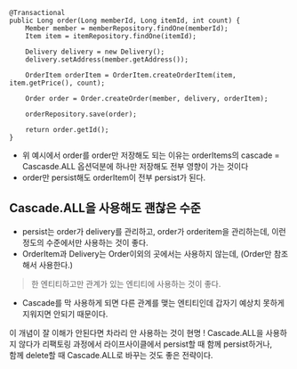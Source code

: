 ```
@Transactional  
public Long order(Long memberId, Long itemId, int count) {  
    Member member = memberRepository.findOne(memberId);  
    Item item = itemRepository.findOne(itemId);  
  
    Delivery delivery = new Delivery();  
    delivery.setAddress(member.getAddress());  
  
    OrderItem orderItem = OrderItem.createOrderItem(item, item.getPrice(), count);  
  
    Order order = Order.createOrder(member, delivery, orderItem);  
  
    orderRepository.save(order);  
  
    return order.getId();  
}
```
- 위 예시에서 order를 order만 저장해도 되는 이유는 orderItems의 cascade = Cascasde.ALL 옵션덕분에 하나만 저장해도 전부 영향이 가는 것이다
- order만 persist해도 orderItem이 전부 persist가 된다.  

## Cascade.ALL을 사용해도 괜찮은 수준
- persist는 order가 delivery를 관리하고, order가 orderitem을 관리하는데,  이런 정도의 수준에서만 사용하는 것이 좋다.  
- OrderItem과 Delivery는 Order이외의 곳에서는 사용하지 않는데, (Order만 참조해서 사용한다.)  
> 한 엔티티하고만 관계가 있는 엔티티에 사용하는 것이 좋다.  
- Cascade를 막 사용하게 되면 다른 관계를 맺는 엔티티인데 갑자기 예상치 못하게 지워지면 안되기 때문이다.  

이 개념이 잘 이해가 안된다면 차라리 안 사용하는 것이 현명 ! 
Cascade.ALL을 사용하지 않다가 리팩토링 과정에서 라이프사이클에서 persist할 때 함께 persist하거나,  
함께 delete할 때 Cascade.ALL로 바꾸는 것도 좋은 전략이다.  